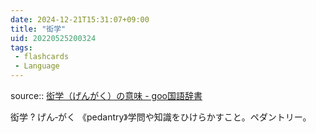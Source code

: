 ```yaml
---
date: 2024-12-21T15:31:07+09:00
title: "衒学"
uid: 20220525200324
tags:
 - flashcards
 - Language
---
```


source:: [衒学（げんがく）の意味 - goo国語辞書](https://dictionary.goo.ne.jp/word/%E8%A1%92%E5%AD%A6/)

衒学
?
げん‐がく
《pedantry》学問や知識をひけらかすこと。ペダントリー。
<!--SR:!2022-09-27,76,270-->
